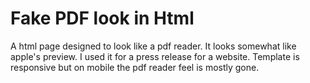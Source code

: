 # Fake PDF look in Html
A html page designed to look like a pdf reader. It looks somewhat like apple's preview. I used it for a press release for a website.
Template is responsive but on mobile the pdf reader feel is mostly gone.
